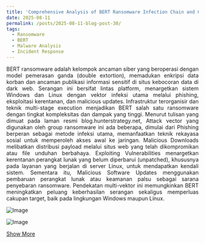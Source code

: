 ```yaml
---
title: 'Comprehensive Analysis of BERT Ransomware Infection Chain and Countermeasures'
date: 2025-08-11
permalink: /posts/2025-08-11-blog-post-30/
tags:
  - Ransomware
  - BERT
  - Malware Analysis 
  - Incident Response 
---
```

<p style="text-align: justify;">
BERT ransomware adalah kelompok ancaman siber yang beroperasi dengan model pemerasan ganda (double extortion), memadukan enkripsi data korban dan ancaman publikasi informasi sensitif di situs kebocoran data di dark web. Serangan ini bersifat lintas platform, menargetkan sistem Windows dan Linux dengan vektor infeksi utama melalui phishing, eksploitasi kerentanan, dan malicious updates. Infrastruktur terorganisir dan teknik multi-stage execution menjadikan BERT salah satu ransomware dengan tingkat kompleksitas dan dampak yang tinggi.
Menurut tulisan yang dimuat pada laman resmi blog.hunterstrategy.net, Attack vector yang digunakan oleh group ransomware ini ada beberapa, dimulai dari Phishing berperan sebagai metode infeksi utama, memanfaatkan teknik rekayasa sosial untuk memperoleh akses awal ke jaringan. Malicious Downloads melibatkan distribusi payload melalui situs web yang telah dikompromikan atau file unduhan berbahaya. Exploiting Vulnerabilities menargetkan kerentanan perangkat lunak yang belum diperbarui (unpatched), khususnya pada layanan yang berjalan di server Linux, untuk mendapatkan kendali sistem. Sementara itu, Malicious Software Updates menggunakan pembaruan perangkat lunak atau keamanan palsu sebagai sarana penyebaran ransomware. Pendekatan multi-vektor ini memungkinkan BERT meningkatkan peluang keberhasilan serangan sekaligus memperluas cakupan target, baik pada lingkungan Windows maupun Linux.

</p>

![Image](https://github.com/user-attachments/assets/3b5052a9-bab5-4774-ad55-1c1ee566cad6)

![Image](https://github.com/user-attachments/assets/114f3a22-0b46-48f3-9053-dd7bb0acea4d)

[Show More](https://github.com/Abdibimantara/Comprehensive-Analysis-of-BERT-Ransomware/blob/main/lab%20abdi%20ransomware%20.pdf) 
